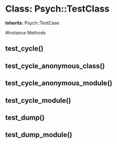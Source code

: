 # Class: Psych::TestClass
**Inherits:** Psych::TestCase
    




#Instance Methods
## test_cycle() [](#method-i-test_cycle)

## test_cycle_anonymous_class() [](#method-i-test_cycle_anonymous_class)

## test_cycle_anonymous_module() [](#method-i-test_cycle_anonymous_module)

## test_cycle_module() [](#method-i-test_cycle_module)

## test_dump() [](#method-i-test_dump)

## test_dump_module() [](#method-i-test_dump_module)

